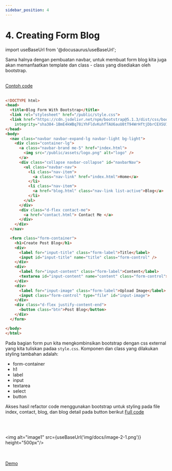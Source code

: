 ```yaml
---
sidebar_position: 4
---
```


# 4. Creating Form Blog

import useBaseUrl from '@docusaurus/useBaseUrl';

Sama halnya dengan pembuatan navbar, untuk membuat form blog kita juga akan memanfaatkan template dan class - class yang disediakan oleh bootstrap.

<br/>
<a class="btn-example-code" href="https://github.com/demo-dumbways/ebook-code-result-chapter-2/tree/day1-3.form">
Contoh code
</a>
<br/>
<br/>

```html {30-47} title="form-blog.html"
<!DOCTYPE html>
<head>
  <title>Blog Form With Bootstrap</title>
  <link rel="stylesheet" href="/public/style.css">
  <link href="https://cdn.jsdelivr.net/npm/bootstrap@5.1.3/dist/css/bootstrap.min.css" rel="stylesheet"
    integrity="sha384-1BmE4kWBq78iYhFldvKuhfTAU6auU8tT94WrHftjDbrCEXSU1oBoqyl2QvZ6jIW3" crossorigin="anonymous">
</head>
<body>
  <nav class="navbar navbar-expand-lg navbar-light bg-light">
    <div class="container-lg">
      <a class="navbar-brand me-5" href="index.html">
        <img src="/public/assets/logo.png" alt="logo" />
      </a>
      <div class="collapse navbar-collapse" id="navbarNav">
        <ul class="navbar-nav">
          <li class="nav-item">
            <a class="nav-link" href="index.html">Home</a>
          </li>
          <li class="nav-item">
            <a href="blog.html" class="nav-link list-active">Blog</a>
          </li>
        </ul>
      </div>
      <div class="d-flex contact-me">
        <a href="contact.html"> Contact Me </a>
      </div>
    </div>
  </nav>

  <form class="form-container">
    <h1>Create Post Blog</h1>
    <div>
      <label for="input-title" class="form-label">Title</label>
      <input id="input-title" name="title" class="form-control" />
    </div>
    <div>
      <label for="input-content" class="form-label">Content</label>
      <textarea id="input-content" name="content" class="form-control"></textarea>
    </div>
    <div>
      <label for="input-image" class="form-label">Upload Image</label>
      <input class="form-control" type="file" id="input-image">
    </div>
    <div class="d-flex justify-content-end">
      <button class="btn">Post Blog</button>
    </div>
  </form>

</body>
</html>
```

Pada bagian form pun kita mengkombinsikan bootstrap dengan css external yang kita tuliskan padaa `style.css`.  Komponen dan class yang dilakukan styling tambahan adalah:
- form-container
- h1
- label
- input
- textarea
- select
- button

Akses hasil refactor code menggunakan bootstrap untuk styling pada file index, contact, blog, dan blog detail pada button berikut
   <a class="btn-example-code" href="https://github.com/demo-dumbways/ebook-code-result-chapter-2/tree/day1-2.navbar">
   Full code
   </a>

   <br />   
   <br />   


<img alt="image1" src={useBaseUrl('img/docs/image-2-1.png')} height="500px"/>

<br />
<br />

<div>
<a class="btn-demo" href="https://ebook-code-result-chapter-2-git-day1-2navbar-demo-dumbways.vercel.app/">
Demo
</a>
</div>
   
   